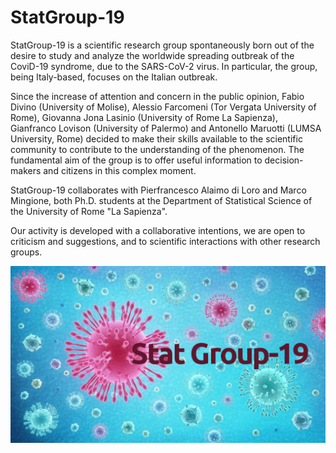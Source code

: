 # StatGroup-19
StatGroup-19 is a scientific research group spontaneously born out of the desire to study and analyze the worldwide spreading outbreak of the CoviD-19 syndrome, due to the SARS-CoV-2 virus. In particular, the group, being Italy-based, focuses on the Italian outbreak. 


Since the increase of attention and concern in the public opinion, Fabio Divino (University of Molise), Alessio Farcomeni (Tor Vergata University of Rome), Giovanna Jona Lasinio (University of Rome La Sapienza), Gianfranco Lovison (University of Palermo) and Antonello Maruotti (LUMSA University, Rome) decided to make their skills available to the scientific community to contribute to the understanding of the phenomenon. The fundamental aim of the group is to offer useful information to decision-makers and citizens in this complex moment.

StatGroup-19 collaborates with Pierfrancesco Alaimo di Loro and Marco Mingione, both Ph.D. students at the Department of Statistical Science of the University of Rome "La Sapienza".


Our activity is developed with a collaborative intentions,  we are open to criticism and suggestions, and to scientific interactions with other research groups.

![StatPic](www/StatGroup19Pic.jpg)
